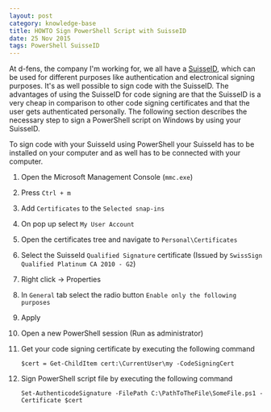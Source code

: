 ```yaml
---
layout: post
category: knowledge-base
title: HOWTO Sign PowerShell Script with SuisseID
date: 25 Nov 2015
tags: PowerShell SuisseID
---
```


At d-fens, the company I'm working for, we all have a [SuisseID](https://www.post.ch/de/geschaeftlich/themen-a-z/suisseid?shortcut=suisseid‎), which can be used for different purposes like authentication and electronical signing purposes. It's as well possible to sign code with the SuisseID. The advantages of using the SuisseID for code signing are that the SuisseID is a very cheap in comparison to other code signing certificates and that the user gets authenticated personally. The following section describes the necessary step to sign a PowerShell script on Windows by using your SuisseID.

To sign code with your SuisseId using PowerShell your SuisseId has to be installed on your computer and as well has to be connected with your computer.

1. Open the Microsoft Management Console (`mmc.exe`)
1. Press `Ctrl + m`
1. Add `Certificates` to the `Selected snap-ins`
1. On pop up select `My User Account`
1. Open the certificates tree and navigate to `Personal\Certificates`
1. Select the SuisseId `Qualified Signature` certificate (Issued by `SwissSign Qualified Platinum CA 2010 - G2`)
1. Right click -> Properties
1. In `General` tab select the radio button `Enable only the following purposes`
1. Apply
1. Open a new PowerShell session (Run as administrator)
1. Get your code signing certificate by executing the following command
  
    ```$cert = Get-ChildItem cert:\CurrentUser\my -CodeSigningCert```

1. Sign PowerShell script file by executing the following command

    ```Set-AuthenticodeSignature -FilePath C:\PathToTheFile\SomeFile.ps1 -Certificate $cert```
